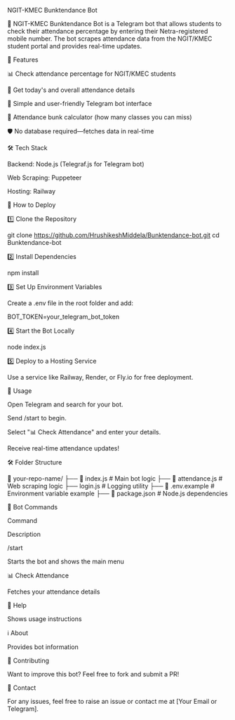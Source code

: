 NGIT-KMEC Bunktendance Bot

🚀 NGIT-KMEC Bunktendance Bot is a Telegram bot that allows students to check their attendance percentage by entering their Netra-registered mobile number. The bot scrapes attendance data from the NGIT/KMEC student portal and provides real-time updates.

📌 Features

📊 Check attendance percentage for NGIT/KMEC students

📅 Get today's and overall attendance details

🤖 Simple and user-friendly Telegram bot interface

🔢 Attendance bunk calculator (how many classes you can miss)

🛡️ No database required—fetches data in real-time

🛠️ Tech Stack

Backend: Node.js (Telegraf.js for Telegram bot)

Web Scraping: Puppeteer

Hosting: Railway

🚀 How to Deploy

1️⃣ Clone the Repository

git clone https://github.com/HrushikeshMiddela/Bunktendance-bot.git
cd Bunktendance-bot

2️⃣ Install Dependencies

npm install

3️⃣ Set Up Environment Variables

Create a .env file in the root folder and add:

BOT_TOKEN=your_telegram_bot_token

4️⃣ Start the Bot Locally

node index.js

5️⃣ Deploy to a Hosting Service

Use a service like Railway, Render, or Fly.io for free deployment.

📜 Usage

Open Telegram and search for your bot.

Send /start to begin.

Select "📊 Check Attendance" and enter your details.

Receive real-time attendance updates!

🛠 Folder Structure

📁 your-repo-name/
├── 📜 index.js         # Main bot logic
├── 📜 attendance.js    # Web scraping logic
├── login.js       # Logging utility
├── 📜 .env.example    # Environment variable example
├── 📜 package.json    # Node.js dependencies

🤖 Bot Commands

Command

Description

/start

Starts the bot and shows the main menu

📊 Check Attendance

Fetches your attendance details

📖 Help

Shows usage instructions

ℹ️ About

Provides bot information

📝 Contributing

Want to improve this bot? Feel free to fork and submit a PR!

📧 Contact

For any issues, feel free to raise an issue or contact me at [Your Email or Telegram].

